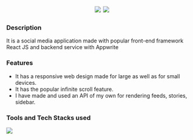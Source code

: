 <h1 align="center">
  <img src="https://readme-typing-svg.herokuapp.com/?font=Righteous&size=35&center=true&vCenter=true&width=700&height=70&duration=4000&lines=Snapgram+A+Social+Media+Application" />
  <img src="https://readme-typing-svg.herokuapp.com/?font=Righteous&size=35&center=true&vCenter=true&width=700&height=70&duration=4000&lines=Made+with+React+JS+&Node+Js" />
</h1>

<h3>Description</h3>
<p>It is a social media application made with popular front-end framework React JS and backend service with Appwrite</p>

<h3>Features</h3>
<ul>
<li>It has a responsive web design made for large as well as for small devices.</li>
<li>It has the popular infinite scroll feature.</li>
<li>I have made and used an API of my own for rendering feeds, stories, sidebar.</li>
</ul>

<h3>Tools and Tech Stacks used</h3>
<img src="https://skillicons.dev/icons?i=react,javascript,html,css,vscode,github,appwrite,node" />
